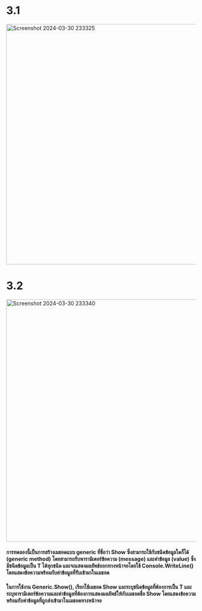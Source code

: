 # 3.1
<img width="636" alt="Screenshot 2024-03-30 233325" src="https://github.com/anndyyzzz/03376836-OOP-2566-Lab-14/assets/144866059/a544996f-9347-409a-ba74-1176b9a8c955">

# 3.2
<img width="641" alt="Screenshot 2024-03-30 233340" src="https://github.com/anndyyzzz/03376836-OOP-2566-Lab-14/assets/144866059/2092e31c-8bfc-4921-ab12-cf7481608e47">

#### การทดลองนี้เป็นการสร้างเมธอดแบบ generic ที่ชื่อว่า Show ซึ่งสามารถใช้กับชนิดข้อมูลใดก็ได้ (generic method) โดยสามารถรับพารามิเตอร์ข้อความ (message) และค่าข้อมูล (value) ซึ่งมีชนิดข้อมูลเป็น T ได้ทุกชนิด และจะแสดงผลลัพธ์ออกทางหน้าจอโดยใช้ Console.WriteLine() โดยแสดงข้อความพร้อมกับค่าข้อมูลที่รับเข้ามาในเมธอด

#### ในการใช้งาน Generic.Show(), เรียกใช้เมธอด Show และระบุชนิดข้อมูลที่ต้องการเป็น T และระบุพารามิเตอร์ข้อความและค่าข้อมูลที่ต้องการแสดงผลลัพธ์ให้กับเมธอดชื่อ Show โดยแสดงข้อความพร้อมกับค่าข้อมูลที่ถูกส่งเข้ามาในเมธอดทางหน้าจอ
